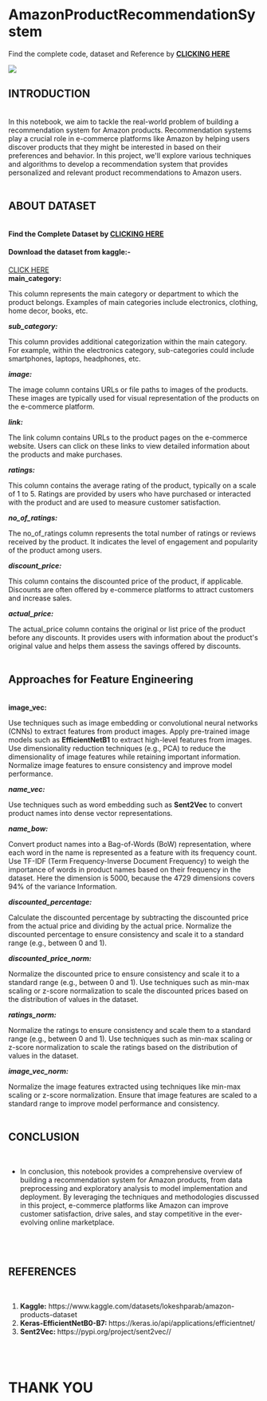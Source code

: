 # AmazonProductRecommendationSystem

Find the complete code, dataset and Reference by <b><a href="https://drive.google.com/drive/folders/10KGTcF5VBebyDFEQlmVTpJTsSCX9b4sB?usp=sharing">CLICKING HERE</a></b>

<img src="https://github.com/iamrudra-narayan/AmazonProductRecommendationSystem/assets/84215414/e41b7126-9248-47d8-8b3c-8775078b18f1">
<br>
<h2><b>INTRODUCTION</b></h2>
<br>
In this notebook, we aim to tackle the real-world problem of building a recommendation system for Amazon products. Recommendation systems play a crucial role in e-commerce platforms like Amazon by helping users discover products that they might be interested in based on their preferences and behavior. In this project, we'll explore various techniques and algorithms to develop a recommendation system that provides personalized and relevant product recommendations to Amazon users.
<br>
<br>
<h2><b>ABOUT DATASET</b></h2>
<br>
<b>Find the Complete Dataset by <a href="https://drive.google.com/drive/folders/1WLNHqePrioUnpowv6xpu6l0Cb0VQ27BB?usp=sharing">CLICKING HERE</a></b>
<br>
<h4><b>Download the dataset from kaggle:- </b></h4> <a href="https://www.kaggle.com/datasets/lokeshparab/amazon-products-dataset">CLICK HERE</a>
<br>
<b>main_category:</b>

This column represents the main category or department to which the product belongs.
Examples of main categories include electronics, clothing, home decor, books, etc.

***sub_category:***

This column provides additional categorization within the main category.
For example, within the electronics category, sub-categories could include smartphones, laptops, headphones, etc.

***image:***

The image column contains URLs or file paths to images of the products.
These images are typically used for visual representation of the products on the e-commerce platform.

***link:***

The link column contains URLs to the product pages on the e-commerce website.
Users can click on these links to view detailed information about the products and make purchases.

***ratings:***

This column contains the average rating of the product, typically on a scale of 1 to 5.
Ratings are provided by users who have purchased or interacted with the product and are used to measure customer satisfaction.

***no_of_ratings:***

The no_of_ratings column represents the total number of ratings or reviews received by the product.
It indicates the level of engagement and popularity of the product among users.

***discount_price:***

This column contains the discounted price of the product, if applicable.
Discounts are often offered by e-commerce platforms to attract customers and increase sales.

***actual_price:***

The actual_price column contains the original or list price of the product before any discounts.
It provides users with information about the product's original value and helps them assess the savings offered by discounts.
<br>
<br>
<h2><b>Approaches for Feature Engineering</b></h2>
<br>
<b>image_vec:</b>

Use techniques such as image embedding or convolutional neural networks (CNNs) to extract features from product images.
Apply pre-trained image models such as **EfficientNetB1** to extract high-level features from images.
Use dimensionality reduction techniques (e.g., PCA) to reduce the dimensionality of image features while retaining important information.
Normalize image features to ensure consistency and improve model performance.

***name_vec:***

Use techniques such as word embedding such as **Sent2Vec** to convert product names into dense vector representations.

***name_bow:***

Convert product names into a Bag-of-Words (BoW) representation, where each word in the name is represented as a feature with its frequency count.
Use TF-IDF (Term Frequency-Inverse Document Frequency) to weigh the importance of words in product names based on their frequency in the dataset.
Here the dimension is 5000, because the 4729 dimensions covers 94% of the variance Information.

***discounted_percentage:***

Calculate the discounted percentage by subtracting the discounted price from the actual price and dividing by the actual price.
Normalize the discounted percentage to ensure consistency and scale it to a standard range (e.g., between 0 and 1).

***discounted_price_norm:***

Normalize the discounted price to ensure consistency and scale it to a standard range (e.g., between 0 and 1).
Use techniques such as min-max scaling or z-score normalization to scale the discounted prices based on the distribution of values in the dataset.

***ratings_norm:***

Normalize the ratings to ensure consistency and scale them to a standard range (e.g., between 0 and 1).
Use techniques such as min-max scaling or z-score normalization to scale the ratings based on the distribution of values in the dataset.

***image_vec_norm:***

Normalize the image features extracted using techniques like min-max scaling or z-score normalization.
Ensure that image features are scaled to a standard range to improve model performance and consistency.
<br>
<br>
<h2><b>CONCLUSION</b></h2>
<br>
<ul>
  <li>
    In conclusion, this notebook provides a comprehensive overview of building a recommendation system for Amazon products, from data preprocessing and exploratory analysis to model implementation and deployment. By leveraging the techniques and methodologies discussed in this project, e-commerce platforms like Amazon can improve customer satisfaction, drive sales, and stay competitive in the ever-evolving online marketplace.
  </li>
</ul>
<br>
<br>
<h2><b>REFERENCES</b></h2>
<br>
<ol>
    <li><b>Kaggle:</b> https://www.kaggle.com/datasets/lokeshparab/amazon-products-dataset</li>
    <li><b>Keras-EfficientNetB0-B7: </b> https://keras.io/api/applications/efficientnet/</li>
    <li><b>Sent2Vec: </b> https://pypi.org/project/sent2vec//</li>
</ol>
<br>
<br>
<h1><b>THANK YOU</b></h1>
